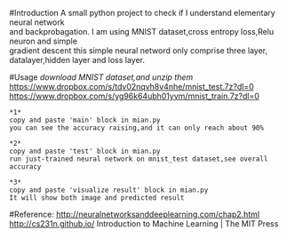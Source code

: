 #Introduction
    A small python project to check if I understand elementary neural network \
and backprobagation.
    I am using MNIST dataset,cross entropy loss,Relu neuron and simple \
    gradient descent
    this simple neural netword only comprise three layer,
    datalayer,hidden layer and loss layer.
    
    
#Usage
    *download MNIST dataset,and unzip them*
    https://www.dropbox.com/s/tdv02nqvh8v4nhe/mnist_test.7z?dl=0
    https://www.dropbox.com/s/yg96k64ubh01yvm/mnist_train.7z?dl=0
    
    *1*
    copy and paste 'main' block in mian.py
    you can see the accuracy raising,and it can only reach about 90%
    
    *2*
    copy and paste 'test' block in mian.py
    run just-trained neural network on mnist_test dataset,see overall accuracy
    
    *3*
    copy and paste 'visualize result' block in mian.py
    It will show both image and predicted result


#Reference:
http://neuralnetworksanddeeplearning.com/chap2.html
http://cs231n.github.io/
Introduction to Machine Learning | The MIT Press













